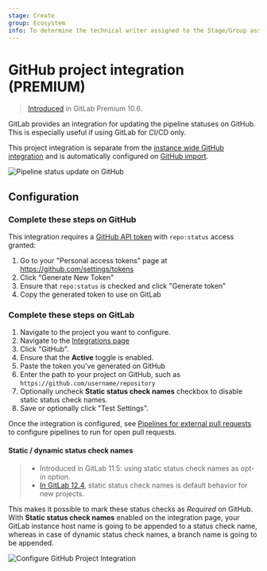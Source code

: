 ```yaml
---
stage: Create
group: Ecosystem
info: To determine the technical writer assigned to the Stage/Group associated with this page, see https://about.gitlab.com/handbook/engineering/ux/technical-writing/#assignments
---
```


# GitHub project integration **(PREMIUM)**

> [Introduced](https://gitlab.com/gitlab-org/gitlab/-/issues/3836) in GitLab Premium 10.6.

GitLab provides an integration for updating the pipeline statuses on GitHub.
This is especially useful if using GitLab for CI/CD only.

This project integration is separate from the [instance wide GitHub integration](../import/github.md#mirroring-and-pipeline-status-sharing)
and is automatically configured on [GitHub import](../../../integration/github.md).

![Pipeline status update on GitHub](img/github_status_check_pipeline_update.png)

## Configuration

### Complete these steps on GitHub

This integration requires a [GitHub API token](https://docs.github.com/en/github/authenticating-to-github/creating-a-personal-access-token)
with `repo:status` access granted:

1. Go to your "Personal access tokens" page at <https://github.com/settings/tokens>
1. Click "Generate New Token"
1. Ensure that `repo:status` is checked and click "Generate token"
1. Copy the generated token to use on GitLab

### Complete these steps on GitLab

1. Navigate to the project you want to configure.
1. Navigate to the [Integrations page](overview.md#accessing-integrations)
1. Click "GitHub".
1. Ensure that the **Active** toggle is enabled.
1. Paste the token you've generated on GitHub
1. Enter the path to your project on GitHub, such as `https://github.com/username/repository`
1. Optionally uncheck **Static status check names** checkbox to disable static status check names.
1. Save or optionally click "Test Settings".

Once the integration is configured, see [Pipelines for external pull requests](../../../ci/ci_cd_for_external_repos/#pipelines-for-external-pull-requests)
to configure pipelines to run for open pull requests.

#### Static / dynamic status check names

> - Introduced in GitLab 11.5: using static status check names as opt-in option.
> - [In GitLab 12.4](https://gitlab.com/gitlab-org/gitlab/-/issues/9931), static status check names is default behavior for new projects.

This makes it possible to mark these status checks as _Required_ on GitHub.
With **Static status check names** enabled on the integration page, your
GitLab instance host name is going to be appended to a status check name,
whereas in case of dynamic status check names, a branch name is going to be
appended.

![Configure GitHub Project Integration](img/github_configuration.png)
